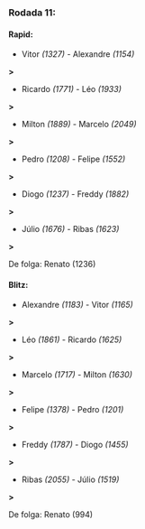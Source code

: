 ### Rodada 11:

#### Rapid:

* Vitor *(1327)*     -     Alexandre *(1154)*

 **>** 
* Ricardo *(1771)*     -     Léo *(1933)*

 **>** 
* Milton *(1889)*     -     Marcelo *(2049)*

 **>** 
* Pedro *(1208)*     -     Felipe *(1552)*

 **>** 
* Diogo *(1237)*     -     Freddy *(1882)*

 **>** 
* Júlio *(1676)*     -     Ribas *(1623)*

 **>** 

De folga: Renato (1236)

#### Blitz:

* Alexandre *(1183)*     -     Vitor *(1165)*

 **>** 
* Léo *(1861)*     -     Ricardo *(1625)*

 **>** 
* Marcelo *(1717)*     -     Milton *(1630)*

 **>** 
* Felipe *(1378)*     -     Pedro *(1201)*

 **>** 
* Freddy *(1787)*     -     Diogo *(1455)*

 **>** 
* Ribas *(2055)*     -     Júlio *(1519)*

 **>** 

De folga: Renato (994)

